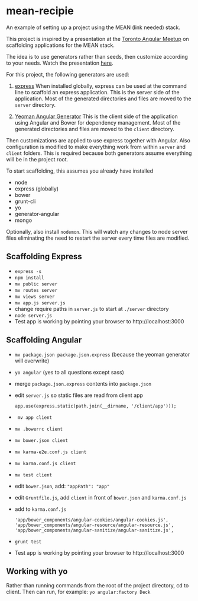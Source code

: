 mean-recipie
============

An example of setting up a project using the MEAN (link needed) stack.

This project is inspired by a presentation at the [Toronto Angular Meetup](http://www.meetup.com/AngularJS-Toronto/) on scaffolding applications for the MEAN stack.

The idea is to use generators rather than seeds, then customize according to your needs. Watch the presentation [here](http://www.youtube.com/watch?v=w1mJuX-vA0o).

For this project, the following generators are used:

1. [express](https://github.com/visionmedia/express)
When installed globally, express can be used at the command line to scaffold an express application.
This is the server side of the application. Most of the generated directories and files are moved to the ```server``` directory.

2. [Yeoman Angular Generator](https://github.com/yeoman/generator-angular)
This is the client side of the application using Angular and Bower for dependency management. 
Most of the generated directories and files are moved to the ```client``` directory.

Then customizations are applied to use express together with Angular. 
Also configuration is modified to make everything work from within ```server``` and ```client``` folders. 
This is required because both generators assume everything will be in the project root.

To start scaffolding, this assumes you already have installed
* node
* express (globally)
* bower
* grunt-cli
* yo
* generator-angular
* mongo

Optionally, also install ```nodemon```. This will watch any changes to node server files eliminating the need to restart the server every time files are modified.

## Scaffolding Express

* ```express -s```
* ```npm install```
* ```mv public server```
* ```mv routes server```
* ```mv views server```
* ```mv app.js server.js```
* change require paths in ```server.js``` to start at ```./server``` directory
* ```node server.js```
* Test app is working by pointing your browser to http://localhost:3000

## Scaffolding Angular

* ```mv package.json package.json.express``` (because the yeoman generator will overwrite)
* ```yo angular``` (yes to all questions except sass)
* merge ```package.json.express``` contents into ```package.json```
* edit ```server.js``` so static files are read from client app
	```
	app.use(express.static(path.join(__dirname, '/client/app')));
	```
* ``` mv app client```
* ```mv .bowerrc client```
* ```mv bower.json client```
* ```mv karma-e2e.conf.js client```
* ```mv karma.conf.js client```
* ```mv test client```
* edit ```bower.json```, add: ```"appPath": "app"```
* edit ```Gruntfile.js```, add ```client``` in front of ```bower.json``` and ```karma.conf.js```
* add to ```karma.conf.js```

	```
	'app/bower_components/angular-cookies/angular-cookies.js',
 	'app/bower_components/angular-resource/angular-resource.js',
 	'app/bower_components/angular-sanitize/angular-sanitize.js',
 	```
 	
 * ```grunt test```
 * Test app is working by pointing your browser to http://localhost:3000

 ## Working with yo

 Rather than running commands from the root of the project directory, cd to client. Then can run, for example:
 ```yo angular:factory Deck```

